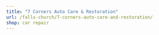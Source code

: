 ```yaml
---
title: "7 Corners Auto Care & Restoration"
url: /falls-church/7-corners-auto-care-and-restoration/
shop: car repair
---
```

